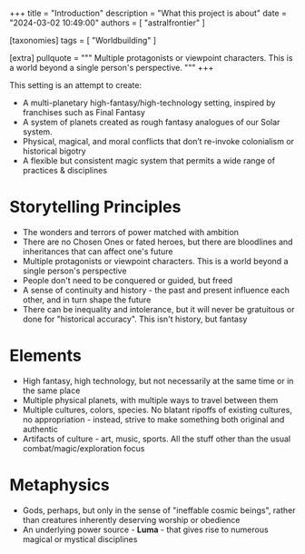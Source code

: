 +++
title = "Introduction"
description = "What this project is about"
date = "2024-03-02 10:49:00"
authors = [ "astralfrontier" ]

[taxonomies]
tags = [ "Worldbuilding" ]

[extra]
pullquote = """
Multiple protagonists or viewpoint characters. This is a world beyond a single person's perspective.
"""
+++

This setting is an attempt to create:

- A multi-planetary high-fantasy/high-technology setting, inspired by franchises such as Final Fantasy
- A system of planets created as rough fantasy analogues of our Solar system.
- Physical, magical, and moral conflicts that don’t re-invoke colonialism or historical bigotry
- A flexible but consistent magic system that permits a wide range of practices & disciplines

<!-- more -->

# Storytelling Principles

- The wonders and terrors of power matched with ambition
- There are no Chosen Ones or fated heroes, but there are bloodlines and inheritances that can affect one's future
- Multiple protagonists or viewpoint characters. This is a world beyond a single person's perspective
- People don't need to be conquered or guided, but freed
- A sense of continuity and history - the past and present influence each other, and in turn shape the future
- There can be inequality and intolerance, but it will never be gratuitous or done for "historical accuracy". This isn't history, but fantasy

# Elements

- High fantasy, high technology, but not necessarily at the same time or in the same place
- Multiple physical planets, with multiple ways to travel between them
- Multiple cultures, colors, species. No blatant ripoffs of existing cultures, no appropriation - instead, strive to make something both original and authentic
- Artifacts of culture - art, music, sports. All the stuff other than the usual combat/magic/exploration focus

# Metaphysics

- Gods, perhaps, but only in the sense of "ineffable cosmic beings", rather than creatures inherently deserving worship or obedience
- An underlying power source - **Luma** - that gives rise to numerous magical or mystical disciplines